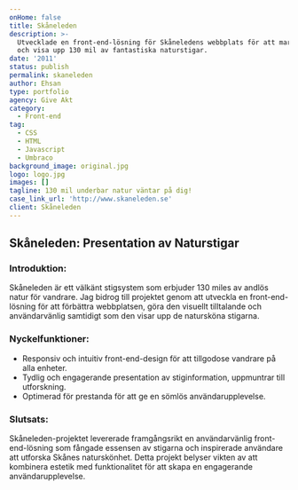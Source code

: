 ```yaml
---
onHome: false
title: Skåneleden
description: >-
  Utvecklade en front-end-lösning för Skåneledens webbplats för att marknadsföra
  och visa upp 130 mil av fantastiska naturstigar.
date: '2011'
status: publish
permalink: skaneleden
author: Ehsan
type: portfolio
agency: Give Akt
category:
  - Front-end
tag:
  - CSS
  - HTML
  - Javascript
  - Umbraco
background_image: original.jpg
logo: logo.jpg
images: []
tagline: 130 mil underbar natur väntar på dig!
case_link_url: 'http://www.skaneleden.se'
client: Skåneleden
---
```

<h2>Skåneleden: Presentation av Naturstigar</h2>

<h3>Introduktion:</h3>
<p>
  Skåneleden är ett välkänt stigsystem som erbjuder 130 miles av andlös natur för vandrare. Jag bidrog till projektet genom att utveckla en front-end-lösning för att förbättra webbplatsen, göra den visuellt tilltalande och användarvänlig samtidigt som den visar upp de natursköna stigarna.
</p>

<h3>Nyckelfunktioner:</h3>
<ul>
  <li>Responsiv och intuitiv front-end-design för att tillgodose vandrare på alla enheter.</li>
  <li>Tydlig och engagerande presentation av stiginformation, uppmuntrar till utforskning.</li>
  <li>Optimerad för prestanda för att ge en sömlös användarupplevelse.</li>
</ul>

<h3>Slutsats:</h3>
<p>
  Skåneleden-projektet levererade framgångsrikt en användarvänlig front-end-lösning som fångade essensen av stigarna och inspirerade användare att utforska Skånes naturskönhet. Detta projekt belyser vikten av att kombinera estetik med funktionalitet för att skapa en engagerande användarupplevelse.
</p>
